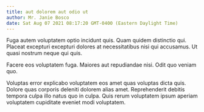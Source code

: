 ```yaml
---
title: aut dolorem aut odio ut
author: Mr. Janie Bosco
date: Sat Aug 07 2021 08:17:20 GMT-0400 (Eastern Daylight Time)
---
```

Fuga autem voluptatem optio incidunt quis. Quam quidem distinctio qui. Placeat excepturi excepturi dolores at necessitatibus nisi qui accusamus. Ut quasi nostrum neque qui quis.

 Facere eos voluptatem fuga. Maiores aut repudiandae nisi. Odit quo veniam quo.

 Voluptas error explicabo voluptatem eos amet quas voluptas dicta quis. Dolore quas corporis deleniti dolorem alias amet. Reprehenderit debitis tempora culpa illo natus quo in culpa. Quis rerum voluptatem ipsum aperiam voluptatem cupiditate eveniet modi voluptatem.